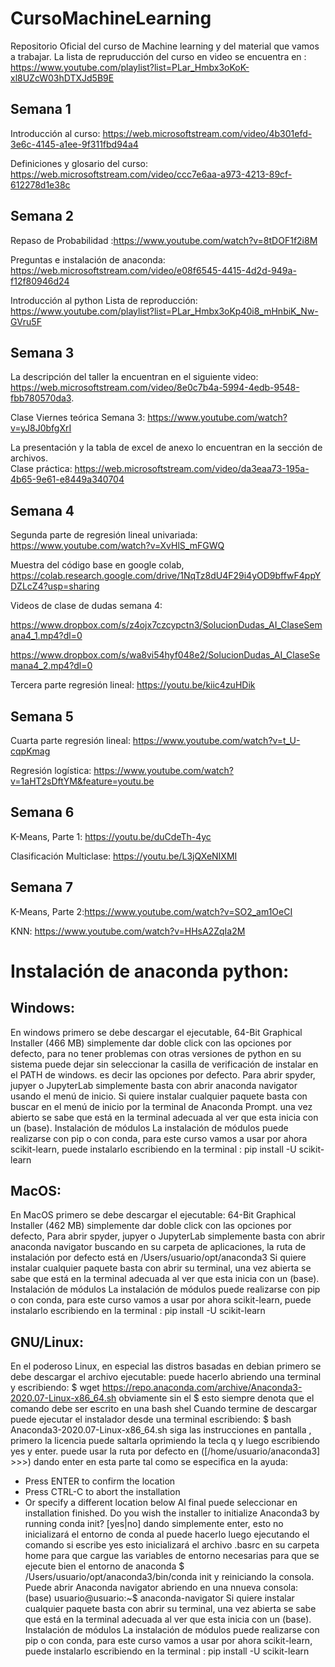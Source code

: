 # CursoMachineLearning
Repositorio Oficial del curso de Machine learning y del material que vamos a trabajar. 
La lista de repruducción del curso en video se encuentra en :
https://www.youtube.com/playlist?list=PLar_Hmbx3oKoK-xl8UZcW03hDTXJd5B9E

## Semana 1
Introducción al curso: https://web.microsoftstream.com/video/4b301efd-3e6c-4145-a1ee-9f311fbd94a4

Definiciones y glosario del curso: https://web.microsoftstream.com/video/ccc7e6aa-a973-4213-89cf-612278d1e38c

## Semana 2
Repaso de Probabilidad :https://www.youtube.com/watch?v=8tDOF1f2i8M

Preguntas e instalación de anaconda: https://web.microsoftstream.com/video/e08f6545-4415-4d2d-949a-f12f80946d24

Introducción al python Lista de reproducción: 
https://www.youtube.com/playlist?list=PLar_Hmbx3oKp40i8_mHnbiK_Nw-GVru5F
 
## Semana 3
La descripción del taller la encuentran en el siguiente video: https://web.microsoftstream.com/video/8e0c7b4a-5994-4edb-9548-fbb780570da3.

Clase Viernes teórica Semana 3:  https://www.youtube.com/watch?v=yJ8J0bfgXrI

La presentación y la tabla de excel de anexo lo encuentran en la sección de archivos.  
Clase práctica: https://web.microsoftstream.com/video/da3eaa73-195a-4b65-9e61-e8449a340704
 
## Semana 4
Segunda parte de regresión lineal univariada: https://www.youtube.com/watch?v=XvHlS_mFGWQ

Muestra del código base en google colab, https://colab.research.google.com/drive/1NqTz8dU4F29i4yOD9bffwF4ppYDZLcZ4?usp=sharing

Videos de clase de dudas semana 4:

https://www.dropbox.com/s/z4ojx7czcypctn3/SolucionDudas_AI_ClaseSemana4_1.mp4?dl=0

https://www.dropbox.com/s/wa8vi54hyf048e2/SolucionDudas_AI_ClaseSemana4_2.mp4?dl=0

Tercera parte regresión lineal: https://youtu.be/kiic4zuHDik
 
## Semana 5

Cuarta parte regresión lineal: https://www.youtube.com/watch?v=t_U-cqpKmag

Regresión logística:  https://www.youtube.com/watch?v=1aHT2sDftYM&feature=youtu.be
 
## Semana 6

K-Means, Parte 1: https://youtu.be/duCdeTh-4yc

Clasificación Multiclase: https://youtu.be/L3jQXeNIXMI

## Semana 7

K-Means, Parte 2:https://www.youtube.com/watch?v=SO2_am1OeCI 

KNN: https://www.youtube.com/watch?v=HHsA2ZqIa2M

# Instalación de anaconda python:

## Windows:
En windows primero se debe descargar el ejecutable, 
64-Bit Graphical Installer (466 MB)
simplemente dar doble click con las opciones por defecto, para no tener problemas con otras versiones de python en su sistema puede dejar sin seleccionar la casilla de verificación de instalar en el PATH de windows. es decir las opciones por defecto.
Para abrir spyder, jupyer o JupyterLab simplemente basta con abrir anaconda navigator usando el menú de inicio. 
Si quiere instalar cualquier paquete basta con buscar en el menú de inicio por la terminal de Anaconda Prompt. una vez abierto se sabe que está en la terminal adecuada al  ver que esta inicia con un (base).
Instalación de módulos
La instalación de módulos puede realizarse con pip o con conda, para este curso vamos a usar por ahora scikit-learn, puede instalarlo escribiendo en la terminal :
 pip install -U scikit-learn

## MacOS:
En MacOS primero se debe descargar el ejecutable:
64-Bit Graphical Installer (462 MB)
simplemente dar doble click con las opciones por defecto, 
Para abrir spyder, jupyer o JupyterLab simplemente basta con abrir anaconda navigator buscando en su carpeta de aplicaciones, la ruta de instalación por defecto está en 
/Users/usuario/opt/anaconda3
Si quiere instalar cualquier paquete basta con abrir su terminal, una vez abierta se sabe que está en la terminal adecuada al  ver que esta inicia con un (base).
Instalación de módulos
La instalación de módulos puede realizarse con pip o con conda, para este curso vamos a usar por ahora scikit-learn, puede instalarlo escribiendo en la terminal :
pip install -U scikit-learn

## GNU/Linux:
En el poderoso Linux, en especial las distros basadas en debian  primero se debe descargar el archivo ejecutable: puede hacerlo abriendo una terminal y escribiendo:
$ wget https://repo.anaconda.com/archive/Anaconda3-2020.07-Linux-x86_64.sh
obviamente sin el $ esto siempre denota que el comando debe ser escrito en una bash shel
Cuando termine de descargar puede ejecutar el instalador desde una terminal escribiendo:
$ bash Anaconda3-2020.07-Linux-x86_64.sh
siga las instrucciones en pantalla , primero la licencia puede saltarla oprimiendo la tecla q y luego escribiendo yes y enter.
puede usar la ruta por defecto en ([/home/usuario/anaconda3] >>>) dando enter en esta parte tal como se especifica en la ayuda:
  - Press ENTER to confirm the location
  - Press CTRL-C to abort the installation
  - Or specify a different location below
Al final puede seleccionar en 
installation finished.
Do you wish the installer to initialize Anaconda3
by running conda init? [yes|no]
dando simplemente enter, esto no inicializará el entorno de conda al puede hacerlo luego ejecutando el comando
si escribe yes esto inicializará el archivo .basrc en su carpeta home para que cargue las variables de entorno necesarias para que se ejecute bien el entorno de anaconda 
$ /Users/usuario/opt/anaconda3/bin/conda init
y reiniciando la consola. 
Puede abrir Anaconda navigator abriendo en una nnueva consola:
(base) usuario@usuario:~$ anaconda-navigator
Si quiere instalar cualquier paquete basta con abrir su terminal, una vez abierta se sabe que está en la terminal adecuada al  ver que esta inicia con un (base).
Instalación de módulos
La instalación de módulos puede realizarse con pip o con conda, para este curso vamos a usar por ahora scikit-learn, puede instalarlo escribiendo en la terminal :
pip install -U scikit-learn
 

